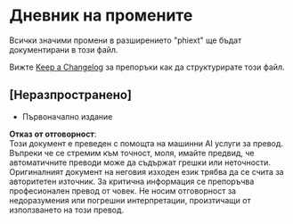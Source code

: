 # Дневник на промените

Всички значими промени в разширението "phiext" ще бъдат документирани в този файл.

Вижте [Keep a Changelog](http://keepachangelog.com/) за препоръки как да структурирате този файл.

## [Неразпространено]

- Първоначално издание

**Отказ от отговорност**:  
Този документ е преведен с помощта на машинни AI услуги за превод. Въпреки че се стремим към точност, моля, имайте предвид, че автоматичните преводи може да съдържат грешки или неточности. Оригиналният документ на неговия изходен език трябва да се счита за авторитетен източник. За критична информация се препоръчва професионален превод от човек. Не носим отговорност за недоразумения или погрешни интерпретации, произтичащи от използването на този превод.
